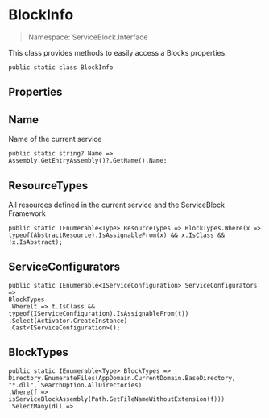 BlockInfo
======
> Namespace: ServiceBlock.Interface

This class provides methods to easily access a Blocks properties.

```
public static class BlockInfo
```





## Properties

Name
------
Name of the current service

```
public static string? Name => Assembly.GetEntryAssembly()?.GetName().Name;
```


ResourceTypes
------
All resources defined in the current service and the ServiceBlock Framework

```
public static IEnumerable<Type> ResourceTypes => BlockTypes.Where(x => typeof(AbstractResource).IsAssignableFrom(x) && x.IsClass && !x.IsAbstract);
```


ServiceConfigurators
------


```
public static IEnumerable<IServiceConfiguration> ServiceConfigurators =>
BlockTypes
.Where(t => t.IsClass && typeof(IServiceConfiguration).IsAssignableFrom(t))
.Select(Activator.CreateInstance)
.Cast<IServiceConfiguration>();
```


BlockTypes
------


```
public static IEnumerable<Type> BlockTypes =>
Directory.EnumerateFiles(AppDomain.CurrentDomain.BaseDirectory, "*.dll", SearchOption.AllDirectories)
.Where(f => isServiceBlockAssembly(Path.GetFileNameWithoutExtension(f)))
.SelectMany(dll =>
```







